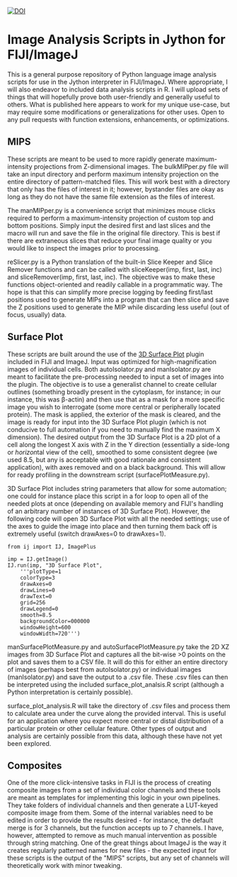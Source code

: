 [![DOI](https://zenodo.org/badge/521425912.svg)](https://zenodo.org/badge/latestdoi/521425912)

# Image Analysis Scripts in Jython for FIJI/ImageJ

This is a general purpose repository of Python language image analysis scripts for use in the Jython interpreter in FIJI/ImageJ. Where appropriate, I will also endeavor to included data analysis scripts in R. I will upload sets of things that will hopefully prove both user-friendly and generally useful to others. What is published here appears to work for my unique use-case, but may require some modifications or generalizations for other uses. Open to any pull requests with function extensions, enhancements, or optimizations.

## MIPS

These scripts are meant to be used to more rapidly generate maximum-intensity projections from Z-dimensional images. The bulkMIPper.py file will take an input directory and perform maximum intensity projection on the entire directory of pattern-matched files. This will work best with a directory that only has the files of interest in it; however, bystander files are okay as long as they do not have the same file extension as the files of interest.

The manMIPper.py is a convenience script that minimizes mouse clicks required to perform a maximum-intensity projection of custom top and bottom positions. Simply input the desired first and last slices and the macro will run and save the file in the original file directory. This is best if there are extraneous slices that reduce your final image quality or you would like to inspect the images prior to processing.

reSlicer.py is a Python translation of the built-in Slice Keeper and Slice Remover functions and can be called with sliceKeeper(imp, first, last, inc) and sliceRemover(imp, first, last, inc). The objective was to make these functions object-oriented and readily callable in a programmatic way. The hope is that this can simplify more precise logging by feeding first/last positions used to generate MIPs into a program that can then slice and save the Z positions used to generate the MIP while discarding less useful (out of focus, usually) data.

## Surface Plot

These scripts are built around the use of the [3D Surface Plot](https://github.com/fiji/Interactive_3D_Surface_Plot) plugin included in FIJI and ImageJ. Input was optimized for high-magnification images of individual cells. Both autoIsolator.py and manIsolator.py are meant to facilitate the pre-processing needed to input a set of images into the plugin. The objective is to use a generalist channel to create cellular outlines (something broadly present in the cytoplasm, for instance; in our instance, this was β-actin) and then use that as a mask for a more specific image you wish to interrogate (some more central or peripherally located protein). The mask is applied, the exterior of the mask is cleared, and the image is ready for input into the 3D Surface Plot plugin (which is not conducive to full automation if you need to manually find the maximum X dimension). The desired output from the 3D Surface Plot is a 2D plot of a cell along the longest X axis with Z in the Y direction (essentially a side-long or *horizon*tal view of the cell), smoothed to some consistent degree (we used 8.5, but any is acceptable with good rationale and consistent application), with axes removed and on a black background. This will allow for ready profiling in the downstream script (surfacePlotMeasure.py).

3D Surface Plot includes string parameters that allow for some automation; one could for instance place this script in a for loop to open all of the needed plots at once (depending on available memory and FIJI's handling of an arbitrary number of instances of 3D Surface Plot). However, the following code will open 3D Surface Plot with all the needed settings; use of the axes to guide the image into place and then turning them back off is extremely useful (switch drawAxes=0 to drawAxes=1).

```
from ij import IJ, ImagePlus

imp = IJ.getImage()
IJ.run(imp, "3D Surface Plot",
	'''plotType=1
	colorType=3
	drawAxes=0
	drawLines=0
	drawText=0
	grid=256
	drawLegend=0
	smooth=8.5
	backgroundColor=000000
	windowHeight=600
	windowWidth=720''')
```

manSurfacePlotMeasure.py and autoSurfacePlotMeasure.py take the 2D XZ images from 3D Surface Plot and captures all the bit-wise >0 points on the plot and saves them to a CSV file. It will do this for either an entire directory of images (perhaps best from autoIsolator.py) or individual images (manIsolator.py) and save the output to a .csv file. These .csv files can then be interpreted using the included surface_plot_analsis.R script (although a Python interpretation is certainly possible).

surface_plot_analysis.R will take the directory of .csv files and process them to calculate area under the curve along the provided interval. This is useful for an application where you expect more central or distal distribution of a particular protein or other cellular feature. Other types of output and analysis are certainly possible from this data, although these have not yet been explored.

## Composites

One of the more click-intensive tasks in FIJI is the process of creating composite images from a set of individual color channels and these tools are meant as templates for implementing this logic in your own pipelines. They take folders of individual channels and then generate a LUT-keyed composite image from them. Some of the internal variables need to be edited in order to provide the results desired - for instance, the default merge is for 3 channels, but the function accepts up to 7 channels. I have, however, attempted to remove as much manual intervention as possible through string matching. One of the great things about ImageJ is the way it creates regularly patterned names for new files - the expected input for these scripts is the output of the "MIPS" scripts, but any set of channels will theoretically work with minor tweaking.
